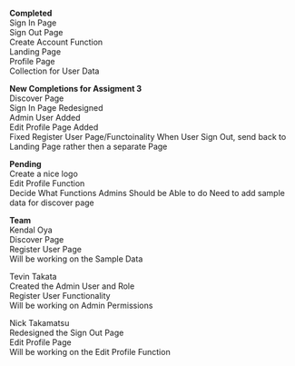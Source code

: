 **Completed**  
Sign In Page  
Sign Out Page  
Create Account Function  
Landing Page   
Profile Page  
Collection for User Data  

**New Completions for Assigment 3**  
Discover Page  
Sign In Page Redesigned  
Admin User Added  
Edit Profile Page Added  
Fixed Register User Page/Functoinality
When User Sign Out, send back to Landing Page rather then a separate Page  

**Pending**  
Create a nice logo  
Edit Profile Function  
Decide What Functions Admins Should be Able to do
Need to add sample data for discover page

**Team**  
Kendal Oya   
  Discover Page  
  Register User Page  
  Will be working on the Sample Data  
  
Tevin Takata  
  Created the Admin User and Role  
  Register User Functionality  
  Will be working on Admin Permissions  
  
Nick Takamatsu  
  Redesigned the Sign Out Page  
  Edit Profile Page  
  Will be working on the Edit Profile Function  
  

